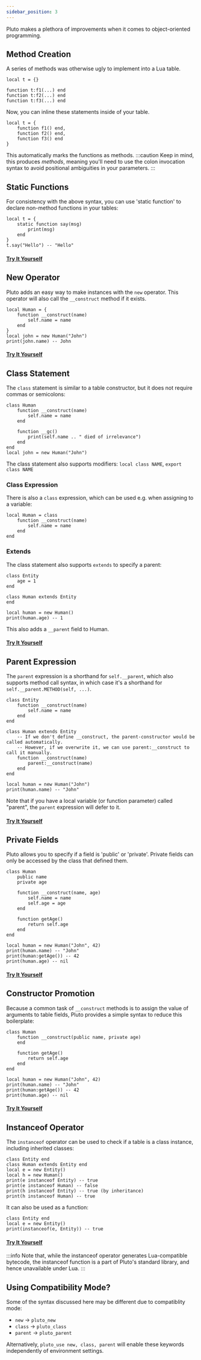 ```yaml
---
sidebar_position: 3
---
```

Pluto makes a plethora of improvements when it comes to object-oriented programming.

## Method Creation

A series of methods was otherwise ugly to implement into a Lua table.
```pluto showLineNumbers title="Old Code"
local t = {}

function t:f1(...) end
function t:f2(...) end
function t:f3(...) end
```
Now, you can inline these statements inside of your table.
```pluto showLineNumbers title="New Code"
local t = {
    function f1() end,
    function f2() end,
    function f3() end
}
```
This automatically marks the functions as methods.
:::caution
Keep in mind, this produces *methods*, meaning you'll need to use the colon invocation syntax to avoid positional ambiguities in your parameters.
:::

## Static Functions

For consistency with the above syntax, you can use 'static function' to declare non-method functions in your tables:

```pluto showLineNumbers
local t = {
    static function say(msg)
        print(msg)
    end
}
t.say("Hello") -- "Hello"
```

#### [Try It Yourself](https://pluto-lang.org/web/#code=local%20t%20%3D%20%7B%0D%0A%20%20%20%20static%20function%20say(msg)%0D%0A%20%20%20%20%20%20%20%20print(msg)%0D%0A%20%20%20%20end%0D%0A%7D%0D%0At.say(%22Hello%22)%20--%20%22Hello%22)

## New Operator

Pluto adds an easy way to make instances with the `new` operator. This operator will also call the `__construct` method if it exists.

```pluto showLineNumbers
local Human = {
    function __construct(name)
        self.name = name
    end
}
local john = new Human("John")
print(john.name) -- John
```

#### [Try It Yourself](https://pluto-lang.org/web/#code=local%20Human%20%3D%20%7B%0D%0A%20%20%20%20function%20__construct(name)%0D%0A%20%20%20%20%20%20%20%20self.name%20%3D%20name%0D%0A%20%20%20%20end%0D%0A%7D%0D%0Alocal%20john%20%3D%20new%20Human(%22John%22)%0D%0Aprint(john.name)%20--%20John)

## Class Statement

The `class` statement is similar to a table constructor, but it does not require commas or semicolons:

```pluto showLineNumbers
class Human
    function __construct(name)
        self.name = name
    end

    function __gc()
        print(self.name .. " died of irrelevance")
    end
end
local john = new Human("John")
```

The class statement also supports modifiers: `local class NAME`, `export class NAME`

### Class Expression

There is also a `class` expression, which can be used e.g. when assigning to a variable:

```pluto showLineNumbers
local Human = class
    function __construct(name)
        self.name = name
    end
end
```

### Extends

The class statement also supports `extends` to specify a parent:

```pluto showLineNumbers
class Entity
    age = 1
end

class Human extends Entity
end

local human = new Human()
print(human.age) -- 1
```
This also adds a `__parent` field to Human.

#### [Try It Yourself](https://pluto-lang.org/web/#code=class%20Entity%0D%0A%20%20%20%20age%20%3D%201%0D%0Aend%0D%0A%0D%0Aclass%20Human%20extends%20Entity%0D%0Aend%0D%0A%0D%0Alocal%20human%20%3D%20new%20Human()%0D%0Aprint(human.age)%20--%201)

## Parent Expression

The `parent` expression is a shorthand for `self.__parent`, which also supports method call syntax, in which case it's a shorthand for `self.__parent.METHOD(self, ...)`.

```pluto showLineNumbers
class Entity
    function __construct(name)
        self.name = name
    end
end

class Human extends Entity
    -- If we don't define __construct, the parent-constructor would be called automatically.
    -- However, if we overwrite it, we can use parent:__construct to call it manually.
    function __construct(name)
        parent:__construct(name)
    end
end

local human = new Human("John")
print(human.name) -- "John"
```

Note that if you have a local variable (or function parameter) called "parent", the `parent` expression will defer to it.

#### [Try It Yourself](https://pluto-lang.org/web/#code=class%20Entity%0D%0A%20%20%20%20function%20__construct(name)%0D%0A%20%20%20%20%20%20%20%20self.name%20%3D%20name%0D%0A%20%20%20%20end%0D%0Aend%0D%0A%0D%0Aclass%20Human%20extends%20Entity%0D%0A%20%20%20%20--%20If%20we%20don't%20define%20__construct%2C%20the%20parent-constructor%20would%20be%20called%20automatically.%0D%0A%20%20%20%20--%20However%2C%20if%20we%20overwrite%20it%2C%20we%20can%20use%20parent%3A__construct%20to%20call%20it%20manually.%0D%0A%20%20%20%20function%20__construct(name)%0D%0A%20%20%20%20%20%20%20%20parent%3A__construct(name)%0D%0A%20%20%20%20end%0D%0Aend%0D%0A%0D%0Alocal%20human%20%3D%20new%20Human(%22John%22)%0D%0Aprint(human.name)%20--%20%22John%22)

## Private Fields

Pluto allows you to specify if a field is 'public' or 'private'. Private fields can only be accessed by the class that defined them.

```pluto
class Human
    public name
    private age

    function __construct(name, age)
        self.name = name
        self.age = age
    end

    function getAge()
        return self.age
    end
end

local human = new Human("John", 42)
print(human.name) -- "John"
print(human:getAge()) -- 42
print(human.age) -- nil
```

#### [Try It Yourself](https://pluto-lang.org/web/#code=class%20Human%0D%0A%20%20%20%20public%20name%0D%0A%20%20%20%20private%20age%0D%0A%0D%0A%20%20%20%20function%20__construct(name%2C%20age)%0D%0A%20%20%20%20%20%20%20%20self.name%20%3D%20name%0D%0A%20%20%20%20%20%20%20%20self.age%20%3D%20age%0D%0A%20%20%20%20end%0D%0A%0D%0A%20%20%20%20function%20getAge()%0D%0A%20%20%20%20%20%20%20%20return%20self.age%0D%0A%20%20%20%20end%0D%0Aend%0D%0A%0D%0Alocal%20human%20%3D%20new%20Human(%22John%22%2C%2042)%0D%0Aprint(human.name)%20--%20%22John%22%0D%0Aprint(human%3AgetAge())%20--%2042%0D%0Aprint(human.age)%20--%20nil)

## Constructor Promotion

Because a common task of `__construct` methods is to assign the value of arguments to table fields, Pluto provides a simple syntax to reduce this boilerplate:

```pluto
class Human
    function __construct(public name, private age)
    end

    function getAge()
        return self.age
    end
end

local human = new Human("John", 42)
print(human.name) -- "John"
print(human:getAge()) -- 42
print(human.age) -- nil
```

#### [Try It Yourself](https://pluto-lang.org/web/#code=class%20Human%0D%0A%20%20%20%20function%20__construct(public%20name%2C%20private%20age)%0D%0A%20%20%20%20end%0D%0A%0D%0A%20%20%20%20function%20getAge()%0D%0A%20%20%20%20%20%20%20%20return%20self.age%0D%0A%20%20%20%20end%0D%0Aend%0D%0A%0D%0Alocal%20human%20%3D%20new%20Human(%22John%22%2C%2042)%0D%0Aprint(human.name)%20--%20%22John%22%0D%0Aprint(human%3AgetAge())%20--%2042%0D%0Aprint(human.age)%20--%20nil)

## Instanceof Operator

The `instanceof` operator can be used to check if a table is a class instance, including inherited classes:

```pluto showLineNumbers
class Entity end
class Human extends Entity end
local e = new Entity()
local h = new Human()
print(e instanceof Entity) -- true
print(e instanceof Human) -- false
print(h instanceof Entity) -- true (by inheritance)
print(h instanceof Human) -- true
```
It can also be used as a function:
```pluto showLineNumbers
class Entity end
local e = new Entity()
print(instanceof(e, Entity)) -- true
```

#### [Try It Yourself](https://pluto-lang.org/web/#code=class%20Entity%20end%0D%0Aclass%20Human%20extends%20Entity%20end%0D%0A%0D%0Alocal%20e%20%3D%20new%20Entity()%0D%0Alocal%20h%20%3D%20new%20Human()%0D%0A%0D%0Aprint(e%20instanceof%20Entity)%20--%20true%0D%0Aprint(e%20instanceof%20Human)%20--%20false%0D%0Aprint(h%20instanceof%20Entity)%20--%20true%20(by%20inheritance)%0D%0Aprint(h%20instanceof%20Human)%20--%20true%0D%0A%0D%0Aprint(instanceof(e%2C%20Entity))%20--%20true%0D%0A)

:::info
Note that, while the instanceof operator generates Lua-compatible bytecode, the instanceof function is a part of Pluto's standard library, and hence unavailable under Lua.
:::

## Using Compatibility Mode?

Some of the syntax discussed here may be different due to compatiblity mode:
- `new` -> `pluto_new`
- `class` -> `pluto_class`
- `parent` -> `pluto_parent`

Alternatively, `pluto_use new, class, parent` will enable these keywords independently of environment settings.
